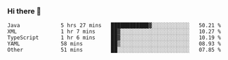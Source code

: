 ### Hi there 👋

<!--
**urzz/urzz** is a ✨ _special_ ✨ repository because its `README.md` (this file) appears on your GitHub profile.

Here are some ideas to get you started:

- 🔭 I’m currently working on ...
- 🌱 I’m currently learning ...
- 👯 I’m looking to collaborate on ...
- 🤔 I’m looking for help with ...
- 💬 Ask me about ...
- 📫 How to reach me: ...
- 😄 Pronouns: ...
- ⚡ Fun fact: ...
-->

<!--START_SECTION:waka-->

```text
Java             5 hrs 27 mins   ████████████▓░░░░░░░░░░░░   50.21 %
XML              1 hr 7 mins     ██▓░░░░░░░░░░░░░░░░░░░░░░   10.27 %
TypeScript       1 hr 6 mins     ██▓░░░░░░░░░░░░░░░░░░░░░░   10.19 %
YAML             58 mins         ██▒░░░░░░░░░░░░░░░░░░░░░░   08.93 %
Other            51 mins         ██░░░░░░░░░░░░░░░░░░░░░░░   07.85 %
```

<!--END_SECTION:waka-->
